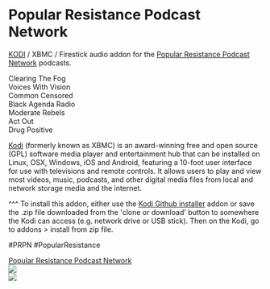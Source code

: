 Popular Resistance Podcast Network<br>
=============================

<a href="www.kodi.tv">KODI</a> / XBMC / Firestick audio addon for the <a href="https://popularresistance.org/prpn/">Popular Resistance Podcast Network</a> podcasts.<br>

Clearing The Fog<br>
Voices With Vision<br>
Common Censored<br>
Black Agenda Radio<br>
Moderate Rebels<br>
Act Out<br>
Drug Positive<br>

<a href="www.kodi.tv">Kodi</a> (formerly known as XBMC) is an award-winning free and open source (GPL) software media player and entertainment hub that can be installed on Linux, OSX, Windows, iOS and Android, featuring a 10-foot user interface for use with televisions and remote controls. It allows users to play and view most videos, music, podcasts, and other digital media files from local and network storage media and the internet.<br>

^^^ To install this addon, either use the <a href="https://www.tvaddons.co/github-browser-kodi/">Kodi Github installer</a> addon or save the .zip file downloaded from the 'clone or download' button to somewhere the Kodi can access (e.g. network drive or USB stick). Then on the Kodi, go to addons > install from zip file.<br>

#PRPN
#PopularResistance

<a href="https://popularresistance.org/prpn/">Popular Resistance Podcast Network</a><br>
<a href="https://popularresistance.org/prpn/"><img src="https://popularresistance-uploads.s3.amazonaws.com/uploads/2018/09/prpn-banner.jpg"><br><a href="http://www.kodi.tv"><img src="https://kodi.tv/sites/default/files/page/field_image/about--devices.jpg">
